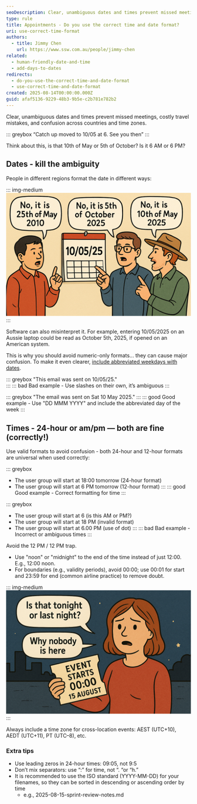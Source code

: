 ```yaml
---
seoDescription: Clear, unambiguous dates and times prevent missed meetings, costly travel mistakes, and confusion across countries and time zones.
type: rule
title: Appointments - Do you use the correct time and date format?
uri: use-correct-time-format
authors:
  - title: Jimmy Chen
    url: https://www.ssw.com.au/people/jimmy-chen
related:
  - human-friendly-date-and-time
  - add-days-to-dates
redirects:
  - do-you-use-the-correct-time-and-date-format
  - use-correct-time-and-date-format
created: 2025-08-14T00:00:00.000Z
guid: afaf5136-9229-48b3-9b5e-c2b781e782b2
---
```


Clear, unambiguous dates and times prevent missed meetings, costly travel mistakes, and confusion across countries and time zones.

::: greybox
“Catch up moved to 10/05 at 6. See you then”
:::

Think about this, is that 10th of May or 5th of October? Is it 6 AM or 6 PM?

<!--endintro-->

## Dates - kill the ambiguity

People in different regions format the date in different ways:

::: img-medium  
![Figure: 10/05/25 reads differently to Aussie, American and Chinese](image-use-correct-time-format-1.png)
:::

Software can also misinterpret it. For example, entering 10/05/2025 on an Aussie laptop could be read as October 5th, 2025, if opened on an American system.

This is why you should avoid numeric-only formats... they can cause major confusion. To make it even clearer, [include abbreviated weekdays with dates](/add-days-to-dates).

::: greybox
"This email was sent on 10/05/25."  
:::
::: bad
Bad example - Use slashes on their own, it’s ambiguous
:::

::: greybox
"The email was sent on Sat 10 May 2025."
:::
::: good
Good example - Use "DD MMM YYYY" and include the abbreviated day of the week
:::

## Times - 24-hour or am/pm — both are fine (correctly!)

Use valid formats to avoid confusion - both 24-hour and 12-hour formats are universal when used correctly:

::: greybox

* The user group will start at 18:00 tomorrow (24-hour format)
* The user group will start at 6 PM tomorrow (12-hour format)
:::
::: good
Good example - Correct formatting for time
:::

::: greybox

* The user group will start at 6 (is this AM or PM?)
* The user group will start at 18 PM (invalid format)
* The user group will start at 6.00 PM (use of dot)
:::
::: bad
Bad example - Incorrect or ambiguous times
:::

Avoid the 12 PM / 12 PM trap.

* Use "noon" or "midnight" to the end of the time instead of just 12:00. E.g., 12:00 noon.
* For boundaries (e.g., validity periods), avoid 00:00; use 00:01 for start and 23:59 for end (common airline practice) to remove doubt.

::: img-medium  
![Figure: Will you attend this event on the night of the 14th or the 15th?](image-use-correct-time-format-2.png)
:::

Always include a time zone for cross-location events: AEST (UTC+10), AEDT (UTC+11), PT (UTC–8), etc.

### Extra tips

* Use leading zeros in 24-hour times: 09:05, not 9:5
* Don’t mix separators: use “:” for time, not “. “or “h.”
* It is recommended to use the ISO standard (YYYY-MM-DD) for your filenames, so they can be sorted in descending or ascending order by time
  * e.g., 2025-08-15-sprint-review-notes.md
